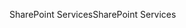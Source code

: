 <span data-ttu-id="6e02b-101">SharePoint Services</span><span class="sxs-lookup"><span data-stu-id="6e02b-101">SharePoint Services</span></span>